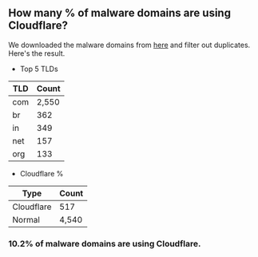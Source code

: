 ## How many % of malware domains are using Cloudflare?


We downloaded the malware domains from [here](https://urlhaus.abuse.ch) and filter out duplicates.
Here's the result.


[//]: # (start replacement)


- Top 5 TLDs

| TLD | Count |
| --- | --- |
| com | 2,550 |
| br | 362 |
| in | 349 |
| net | 157 |
| org | 133 |


- Cloudflare %

| Type | Count |
| --- | --- |
| Cloudflare | 517 |
| Normal | 4,540 |


### 10.2% of malware domains are using Cloudflare.